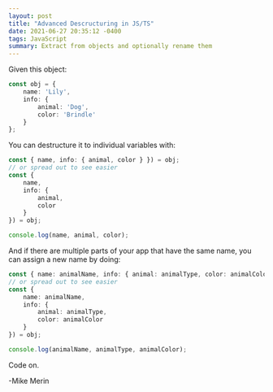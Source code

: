 ```yaml
---
layout: post
title: "Advanced Descructuring in JS/TS"
date: 2021-06-27 20:35:12 -0400
tags: JavaScript
summary: Extract from objects and optionally rename them
---
```

Given this object:

```ts
const obj = {
    name: 'Lily',
    info: {
        animal: 'Dog',
        color: 'Brindle'
    }
};
```

You can destructure it to individual variables with:

```ts
const { name, info: { animal, color } }) = obj;
// or spread out to see easier
const {
    name,
    info: {
        animal,
        color
    }
}) = obj;

console.log(name, animal, color);
```

And if there are multiple parts of your app that have the same name, you can assign a new name by doing:

```ts
const { name: animalName, info: { animal: animalType, color: animalColor } }) = obj;
// or spread out to see easier
const {
    name: animalName,
    info: {
        animal: animalType,
        color: animalColor
    }
}) = obj;

console.log(animalName, animalType, animalColor);
```

Code on.

-Mike Merin
